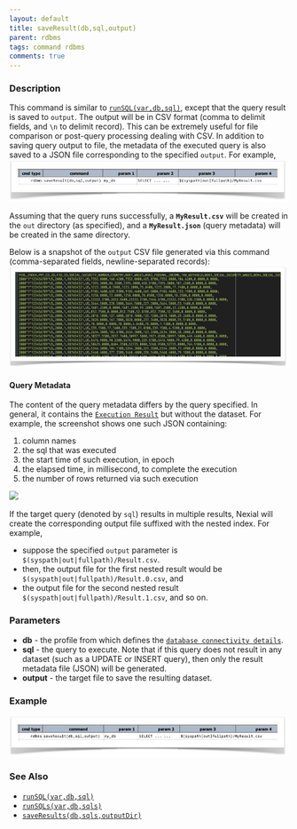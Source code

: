 ```yaml
---
layout: default
title: saveResult(db,sql,output)
parent: rdbms
tags: command rdbms
comments: true
---
```



### Description
This command is similar to [`runSQL(var,db,sql)`](runSQL(var,db,sql)), except that the query result is saved to 
`output`. The output will be in CSV format (comma to delimit fields, and `\n` to delimit record). This can be 
extremely useful for file comparison or post-query processing dealing with CSV. In addition to saving query output 
to file, the metadata of the executed query is also saved to a JSON file corresponding to the specified `output`. 
For example,<br/>
![](image/saveResult_01.png)

Assuming that the query runs successfully, a **`MyResult.csv`** will be created in the `out` directory (as specified), 
and a **`MyResult.json`** (query metadata) will be created in the same directory.

Below is a snapshot of the `output` CSV file generated via this command (comma-separated fields, newline-separated 
records):<br/>
![](image/saveResult_02.png)


#### Query Metadata
The content of the query metadata differs by the query specified. In general, it contains the 
[`Execution Result`](executionResult) but without the dataset. For example, the screenshot shows one such JSON containing:

1. column names
2. the sql that was executed
3. the start time of such execution, in epoch
4. the elapsed time, in millisecond, to complete the execution
5. the number of rows returned via such execution

![](image/saveResult_03.png)

If the target query (denoted by `sql`) results in multiple results, Nexial will create the corresponding
output file suffixed with the nested index. For example, 
- suppose the specified `output` parameter is `$(syspath|out|fullpath)/Result.csv`. 
- then, the output file for the first nested result would be `$(syspath|out|fullpath)/Result.0.csv`, and 
- the output file for the second nested result `$(syspath|out|fullpath)/Result.1.csv`, and so on.


### Parameters
- **db** - the profile from which defines the [`database connectivity details`](index).
- **sql** - the query to execute. Note that if this query does not result in any dataset (such as a UPDATE or 
  INSERT query), then only the result metadata file (JSON) will be generated.
- **output** - the target file to save the resulting dataset.


### Example
![](image/saveResult_04.png)


### See Also
- [`runSQL(var,db,sql)`](runSQL(var,db,sql))
- [`runSQLs(var,db,sqls)`](runSQLs(var,db,sqls))
- [`saveResults(db,sqls,outputDir)`](saveResults(db,sqls,outputDir))
